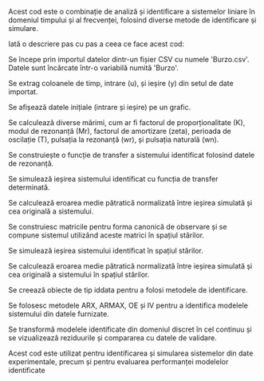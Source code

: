 
Acest cod este o combinație de analiză și identificare a sistemelor liniare în domeniul timpului și al frecvenței, folosind diverse metode de identificare și simulare.

Iată o descriere pas cu pas a ceea ce face acest cod:

Se începe prin importul datelor dintr-un fișier CSV cu numele 'Burzo.csv'. Datele sunt încărcate într-o variabilă numită 'Burzo'.

Se extrag coloanele de timp, intrare (u), și ieșire (y) din setul de date importat.

Se afișează datele inițiale (intrare și ieșire) pe un grafic.

Se calculează diverse mărimi, cum ar fi factorul de proporționalitate (K), modul de rezonanță (Mr), factorul de amortizare (zeta), perioada de oscilație (T), pulsația la rezonanță (wr), și pulsația naturală (wn).

Se construiește o funcție de transfer a sistemului identificat folosind datele de rezonanță.

Se simulează ieșirea sistemului identificat cu funcția de transfer determinată.

Se calculează eroarea medie pătratică normalizată între ieșirea simulată și cea originală a sistemului.

Se construiesc matricile pentru forma canonică de observare și se compune sistemul utilizând aceste matrici în spațiul stărilor.

Se simulează ieșirea sistemului identificat în spațiul stărilor.

Se calculează eroarea medie pătratică normalizată între ieșirea simulată și cea originală a sistemului în spațiul stărilor.

Se creează obiecte de tip iddata pentru a folosi metodele de identificare.

Se folosesc metodele ARX, ARMAX, OE și IV pentru a identifica modelele sistemului din datele furnizate.

Se transformă modelele identificate din domeniul discret în cel continuu și se vizualizează reziduurile și compararea cu datele de validare.

Acest cod este utilizat pentru identificarea și simularea sistemelor din date experimentale, precum și pentru evaluarea performanței modelelor identificate
